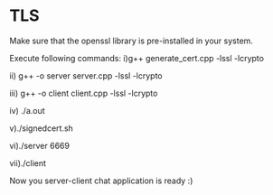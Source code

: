 # TLS
Make sure that the openssl library is pre-installed in your system.

Execute following commands:
i)g++ generate_cert.cpp -lssl -lcrypto

ii) g++ -o server server.cpp -lssl -lcrypto

iii) g++ -o client client.cpp -lssl -lcrypto

iv) ./a.out

v)./signedcert.sh

vi)./server 6669

vii)./client

Now you server-client chat application is ready :)
